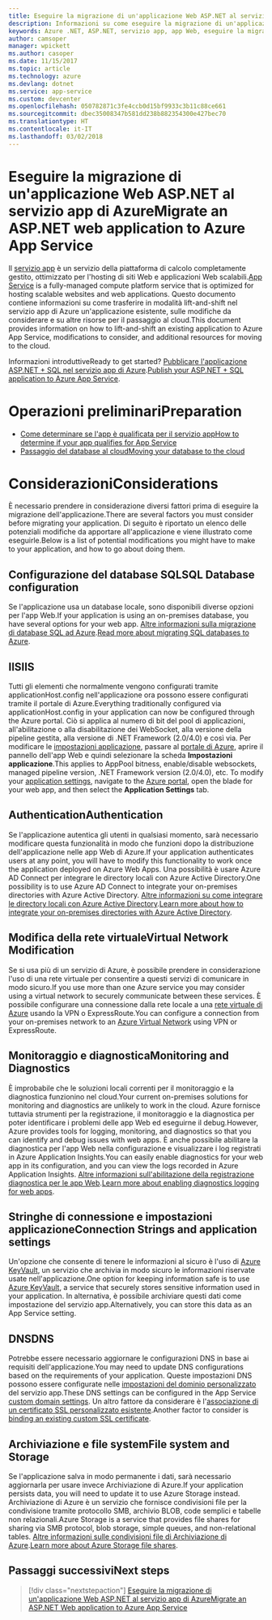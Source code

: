 ```yaml
---
title: Eseguire la migrazione di un'applicazione Web ASP.NET al servizio app di Azure
description: Informazioni su come eseguire la migrazione di un'applicazione Web ASP.NET da locale al servizio app di Azure.
keywords: Azure .NET, ASP.NET, servizio app, app Web, eseguire la migrazione, migrazione
author: camsoper
manager: wpickett
ms.author: casoper
ms.date: 11/15/2017
ms.topic: article
ms.technology: azure
ms.devlang: dotnet
ms.service: app-service
ms.custom: devcenter
ms.openlocfilehash: 050782871c3fe4ccb0d15bf9933c3b11c88ce661
ms.sourcegitcommit: dbec35008347b581dd238b882354300e427bec70
ms.translationtype: HT
ms.contentlocale: it-IT
ms.lasthandoff: 03/02/2018
---
```

# <a name="migrate-an-aspnet-web-application-to-azure-app-service"></a><span data-ttu-id="8a355-104">Eseguire la migrazione di un'applicazione Web ASP.NET al servizio app di Azure</span><span class="sxs-lookup"><span data-stu-id="8a355-104">Migrate an ASP.NET web application to Azure App Service</span></span>

<span data-ttu-id="8a355-105">Il [servizio app](https://docs.microsoft.com/azure/app-service/app-service-web-overview#why-use-web-apps) è un servizio della piattaforma di calcolo completamente gestito, ottimizzato per l'hosting di siti Web e applicazioni Web scalabili.</span><span class="sxs-lookup"><span data-stu-id="8a355-105">[App Service](https://docs.microsoft.com/azure/app-service/app-service-web-overview#why-use-web-apps) is a fully-managed compute platform service that is optimized for hosting scalable websites and web applications.</span></span> <span data-ttu-id="8a355-106">Questo documento contiene informazioni su come trasferire in modalità lift-and-shift nel servizio app di Azure un'applicazione esistente, sulle modifiche da considerare e su altre risorse per il passaggio al cloud.</span><span class="sxs-lookup"><span data-stu-id="8a355-106">This document provides information on how to lift-and-shift an existing application to Azure App Service, modifications to consider, and additional resources for moving to the cloud.</span></span>

<span data-ttu-id="8a355-107">Informazioni introduttive</span><span class="sxs-lookup"><span data-stu-id="8a355-107">Ready to get started?</span></span> <span data-ttu-id="8a355-108">[Pubblicare l'applicazione ASP.NET + SQL nel servizio app di Azure](https://go.microsoft.com/fwlink/?linkid=863214).</span><span class="sxs-lookup"><span data-stu-id="8a355-108">[Publish your ASP.NET + SQL application to Azure App Service](https://go.microsoft.com/fwlink/?linkid=863214).</span></span>

# <a name="preparation"></a><span data-ttu-id="8a355-109">Operazioni preliminari</span><span class="sxs-lookup"><span data-stu-id="8a355-109">Preparation</span></span>   
* [<span data-ttu-id="8a355-110">Come determinare se l'app è qualificata per il servizio app</span><span class="sxs-lookup"><span data-stu-id="8a355-110">How to determine if your app qualifies for App Service</span></span>](https://azure.microsoft.com/downloads/migration-assistant/)
* [<span data-ttu-id="8a355-111">Passaggio del database al cloud</span><span class="sxs-lookup"><span data-stu-id="8a355-111">Moving your database to the cloud</span></span>](https://go.microsoft.com/fwlink/?linkid=863217)

# <a name="considerations"></a><span data-ttu-id="8a355-112">Considerazioni</span><span class="sxs-lookup"><span data-stu-id="8a355-112">Considerations</span></span>
<span data-ttu-id="8a355-113">È necessario prendere in considerazione diversi fattori prima di eseguire la migrazione dell'applicazione.</span><span class="sxs-lookup"><span data-stu-id="8a355-113">There are several factors you must consider before migrating your application.</span></span> <span data-ttu-id="8a355-114">Di seguito è riportato un elenco delle potenziali modifiche da apportare all'applicazione e viene illustrato come eseguirle.</span><span class="sxs-lookup"><span data-stu-id="8a355-114">Below is a list of potential modifications you might have to make to your application, and how to go about doing them.</span></span>

## <a name="sql-database-configuration"></a><span data-ttu-id="8a355-115">Configurazione del database SQL</span><span class="sxs-lookup"><span data-stu-id="8a355-115">SQL Database configuration</span></span>
<span data-ttu-id="8a355-116">Se l'applicazione usa un database locale, sono disponibili diverse opzioni per l'app Web.</span><span class="sxs-lookup"><span data-stu-id="8a355-116">If your application is using an on-premises database, you have several options for your web app.</span></span> <span data-ttu-id="8a355-117">[Altre informazioni sulla migrazione di database SQL ad Azure](https://go.microsoft.com/fwlink/?linkid=863217).</span><span class="sxs-lookup"><span data-stu-id="8a355-117">[Read more about migrating SQL databases to Azure](https://go.microsoft.com/fwlink/?linkid=863217).</span></span>

## <a name="iis"></a><span data-ttu-id="8a355-118">IIS</span><span class="sxs-lookup"><span data-stu-id="8a355-118">IIS</span></span>
<span data-ttu-id="8a355-119">Tutti gli elementi che normalmente vengono configurati tramite applicationHost.config nell'applicazione ora possono essere configurati tramite il portale di Azure.</span><span class="sxs-lookup"><span data-stu-id="8a355-119">Everything traditionally configured via applicationHost.config in your application can now be configured through the Azure portal.</span></span> <span data-ttu-id="8a355-120">Ciò si applica al numero di bit del pool di applicazioni, all'abilitazione o alla disabilitazione dei WebSocket, alla versione della pipeline gestita, alla versione di .NET Framework (2.0/4.0) e così via. Per modificare le [impostazioni applicazione](https://docs.microsoft.com/azure/app-service/web-sites-configure), passare al [portale di Azure](https://portal.azure.com), aprire il pannello dell'app Web e quindi selezionare la scheda **Impostazioni applicazione**.</span><span class="sxs-lookup"><span data-stu-id="8a355-120">This applies to AppPool bitness, enable/disable websockets, managed pipeline version, .NET Framework version (2.0/4.0), etc. To modify your [application settings](https://docs.microsoft.com/azure/app-service/web-sites-configure), navigate to the [Azure portal](https://portal.azure.com), open the blade for your web app, and then select the **Application Settings** tab.</span></span>

## <a name="authentication"></a><span data-ttu-id="8a355-121">Authentication</span><span class="sxs-lookup"><span data-stu-id="8a355-121">Authentication</span></span>
<span data-ttu-id="8a355-122">Se l'applicazione autentica gli utenti in qualsiasi momento, sarà necessario modificare questa funzionalità in modo che funzioni dopo la distribuzione dell'applicazione nelle app Web di Azure.</span><span class="sxs-lookup"><span data-stu-id="8a355-122">If your application authenticates users at any point, you will have to modify this functionality to work once the application deployed on Azure Web Apps.</span></span> <span data-ttu-id="8a355-123">Una possibilità è usare Azure AD Connect per integrare le directory locali con Azure Active Directory.</span><span class="sxs-lookup"><span data-stu-id="8a355-123">One possibility is to use Azure AD Connect to integrate your on-premises directories with Azure Active Directory.</span></span> <span data-ttu-id="8a355-124">[Altre informazioni su come integrare le directory locali con Azure Active Directory](https://docs.microsoft.com/azure/active-directory/connect/active-directory-aadconnect).</span><span class="sxs-lookup"><span data-stu-id="8a355-124">[Learn more about how to integrate your on-premises directories with Azure Active Directory](https://docs.microsoft.com/azure/active-directory/connect/active-directory-aadconnect).</span></span>

## <a name="virtual-network-modification"></a><span data-ttu-id="8a355-125">Modifica della rete virtuale</span><span class="sxs-lookup"><span data-stu-id="8a355-125">Virtual Network Modification</span></span>
<span data-ttu-id="8a355-126">Se si usa più di un servizio di Azure, è possibile prendere in considerazione l'uso di una rete virtuale per consentire a questi servizi di comunicare in modo sicuro.</span><span class="sxs-lookup"><span data-stu-id="8a355-126">If you use more than one Azure service you may consider using a virtual network to securely communicate between these services.</span></span> <span data-ttu-id="8a355-127">È possibile configurare una connessione dalla rete locale a una [rete virtuale di Azure](https://docs.microsoft.com/azure/app-service/web-sites-integrate-with-vnet) usando la VPN o ExpressRoute.</span><span class="sxs-lookup"><span data-stu-id="8a355-127">You can configure a connection from your on-premises network to an [Azure Virtual Network](https://docs.microsoft.com/azure/app-service/web-sites-integrate-with-vnet) using VPN or ExpressRoute.</span></span>

## <a name="monitoring-and-diagnostics"></a><span data-ttu-id="8a355-128">Monitoraggio e diagnostica</span><span class="sxs-lookup"><span data-stu-id="8a355-128">Monitoring and Diagnostics</span></span>
<span data-ttu-id="8a355-129">È improbabile che le soluzioni locali correnti per il monitoraggio e la diagnostica funzionino nel cloud.</span><span class="sxs-lookup"><span data-stu-id="8a355-129">Your current on-premises solutions for monitoring and diagnostics are unlikely to work in the cloud.</span></span> <span data-ttu-id="8a355-130">Azure fornisce tuttavia strumenti per la registrazione, il monitoraggio e la diagnostica per poter identificare i problemi delle app Web ed eseguirne il debug.</span><span class="sxs-lookup"><span data-stu-id="8a355-130">However, Azure provides tools for logging, monitoring, and diagnostics so that you can identify and debug issues with web apps.</span></span> <span data-ttu-id="8a355-131">È anche possibile abilitare la diagnostica per l'app Web nella configurazione e visualizzare i log registrati in Azure Application Insights.</span><span class="sxs-lookup"><span data-stu-id="8a355-131">You can easily enable diagnostics for your web app in its configuration, and you can view the logs recorded in Azure Application Insights.</span></span> <span data-ttu-id="8a355-132">[Altre informazioni sull'abilitazione della registrazione diagnostica per le app Web](https://docs.microsoft.com/azure/app-service/web-sites-enable-diagnostic-log).</span><span class="sxs-lookup"><span data-stu-id="8a355-132">[Learn more about enabling diagnostics logging for web apps](https://docs.microsoft.com/azure/app-service/web-sites-enable-diagnostic-log).</span></span>

## <a name="connection-strings-and-application-settings"></a><span data-ttu-id="8a355-133">Stringhe di connessione e impostazioni applicazione</span><span class="sxs-lookup"><span data-stu-id="8a355-133">Connection Strings and application settings</span></span>
<span data-ttu-id="8a355-134">Un'opzione che consente di tenere le informazioni al sicuro è l'uso di [Azure KeyVault](https://docs.microsoft.com/azure/key-vault/), un servizio che archivia in modo sicuro le informazioni riservate usate nell'applicazione.</span><span class="sxs-lookup"><span data-stu-id="8a355-134">One option for keeping information safe is to use [Azure KeyVault](https://docs.microsoft.com/azure/key-vault/), a service that securely stores sensitive information used in your application.</span></span> <span data-ttu-id="8a355-135">In alternativa, è possibile archiviare questi dati come impostazione del servizio app.</span><span class="sxs-lookup"><span data-stu-id="8a355-135">Alternatively, you can store this data as an App Service setting.</span></span>

## <a name="dns"></a><span data-ttu-id="8a355-136">DNS</span><span class="sxs-lookup"><span data-stu-id="8a355-136">DNS</span></span>
<span data-ttu-id="8a355-137">Potrebbe essere necessario aggiornare le configurazioni DNS in base ai requisiti dell'applicazione.</span><span class="sxs-lookup"><span data-stu-id="8a355-137">You may need to update DNS configurations based on the requirements of your application.</span></span> <span data-ttu-id="8a355-138">Queste impostazioni DNS possono essere configurate nelle [impostazioni del dominio personalizzato](https://docs.microsoft.com/azure/app-service/app-service-web-tutorial-custom-domain) del servizio app.</span><span class="sxs-lookup"><span data-stu-id="8a355-138">These DNS settings can be configured in the App Service [custom domain settings](https://docs.microsoft.com/azure/app-service/app-service-web-tutorial-custom-domain).</span></span> <span data-ttu-id="8a355-139">Un altro fattore da considerare è l'[associazione di un certificato SSL personalizzato esistente](https://docs.microsoft.com/azure/app-service/app-service-web-tutorial-custom-ssl).</span><span class="sxs-lookup"><span data-stu-id="8a355-139">Another factor to consider is [binding an existing custom SSL certificate](https://docs.microsoft.com/azure/app-service/app-service-web-tutorial-custom-ssl).</span></span>

## <a name="file-system-and-storage"></a><span data-ttu-id="8a355-140">Archiviazione e file system</span><span class="sxs-lookup"><span data-stu-id="8a355-140">File system and Storage</span></span>
<span data-ttu-id="8a355-141">Se l'applicazione salva in modo permanente i dati, sarà necessario aggiornarla per usare invece Archiviazione di Azure.</span><span class="sxs-lookup"><span data-stu-id="8a355-141">If your application persists data, you will need to update it to use Azure Storage instead.</span></span> <span data-ttu-id="8a355-142">Archiviazione di Azure è un servizio che fornisce condivisioni file per la condivisione tramite protocollo SMB, archivio BLOB, code semplici e tabelle non relazionali.</span><span class="sxs-lookup"><span data-stu-id="8a355-142">Azure Storage is a service that provides file shares for sharing via SMB protocol, blob storage, simple queues, and non-relational tables.</span></span> <span data-ttu-id="8a355-143">[Altre informazioni sulle condivisioni file di Archiviazione di Azure](https://docs.microsoft.com/azure/storage/files/storage-files-introduction).</span><span class="sxs-lookup"><span data-stu-id="8a355-143">[Learn more about Azure Storage file shares](https://docs.microsoft.com/azure/storage/files/storage-files-introduction).</span></span>

## <a name="next-steps"></a><span data-ttu-id="8a355-144">Passaggi successivi</span><span class="sxs-lookup"><span data-stu-id="8a355-144">Next steps</span></span>

> [!div class="nextstepaction"]
> [<span data-ttu-id="8a355-145">Eseguire la migrazione di un'applicazione Web ASP.NET al servizio app di Azure</span><span class="sxs-lookup"><span data-stu-id="8a355-145">Migrate an ASP.NET Web application to Azure App Service</span></span>](https://aka.ms/azure-webapp-migrate)
